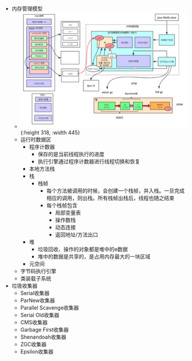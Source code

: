 - 内存管理模型
	- ![image.png](../assets/image_1701787772981_0.png){:height 318, :width 445}
	- 运行时数据区
		- 程序计数器
			- 保存的是当前线程执行的进度
			- 执行引擎通过程序计数器进行线程切换和恢复
		- 本地方法栈
		- 栈
			- 栈帧
				- 每个方法被调用的时候，会创建一个栈帧，并入栈。一旦完成相应的调用，则出栈。所有栈帧出栈后，线程也随之结束
				- 每个栈帧包含
					- 局部变量表
					- 操作数栈
					- 动态连接
					- 返回地址/方法出口
		- 堆
			- 垃圾回收、操作的对象都是堆中的e数据
			- 堆中的数据是共享的，是占用内存最大的一块区域
		- 元空间
	- 字节码执行引擎
	- 类装载子系统
- 垃圾收集器
	- Serial收集器
	- ParNew收集器
	- Parallel Scavenge收集器
	- Serial Old收集器
	- CMS收集器
	- Garbage First收集器
	- Shenandoah收集器
	- ZGC收集器
	- Epsilon收集器